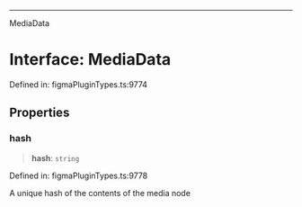 ---

MediaData

# Interface: MediaData

Defined in: figmaPluginTypes.ts:9774

## Properties

### hash

> **hash**: `string`

Defined in: figmaPluginTypes.ts:9778

A unique hash of the contents of the media node
